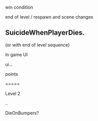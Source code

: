 
win condition

end of level / respawn and scene changes

## SuicideWhenPlayerDies.
(or with end of level sequence)

In game UI

ui...

points

=====

Level 2

..

DieOnBumpers?
